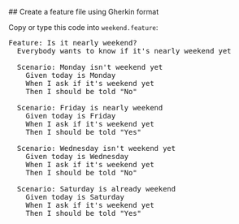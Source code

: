 ## Create a feature file using Gherkin format

Copy or type this code into `weekend.feature`:

<pre class="file" data-filename="weekend.feature" data-target="replace">
Feature: Is it nearly weekend?
  Everybody wants to know if it's nearly weekend yet

  Scenario: Monday isn't weekend yet
    Given today is Monday
    When I ask if it's weekend yet
    Then I should be told "No"

  Scenario: Friday is nearly weekend
    Given today is Friday
    When I ask if it's weekend yet
    Then I should be told "Yes"

  Scenario: Wednesday isn't weekend yet
    Given today is Wednesday
    When I ask if it's weekend yet
    Then I should be told "No"

  Scenario: Saturday is already weekend
    Given today is Saturday
    When I ask if it's weekend yet
    Then I should be told "Yes"

</pre>

